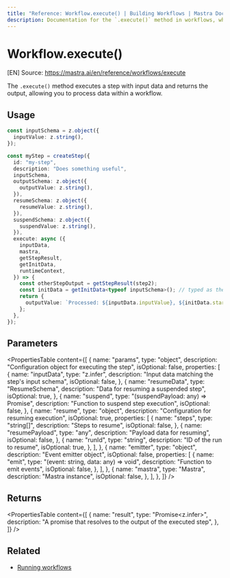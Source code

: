 ```yaml
---
title: "Reference: Workflow.execute() | Building Workflows | Mastra Docs"
description: Documentation for the `.execute()` method in workflows, which executes a step with input data and returns the output.
---
```


# Workflow.execute()
[EN] Source: https://mastra.ai/en/reference/workflows/execute

The `.execute()` method executes a step with input data and returns the output, allowing you to process data within a workflow.

## Usage

```typescript
const inputSchema = z.object({
  inputValue: z.string(),
});

const myStep = createStep({
  id: "my-step",
  description: "Does something useful",
  inputSchema,
  outputSchema: z.object({
    outputValue: z.string(),
  }),
  resumeSchema: z.object({
    resumeValue: z.string(),
  }),
  suspendSchema: z.object({
    suspendValue: z.string(),
  }),
  execute: async ({
    inputData,
    mastra,
    getStepResult,
    getInitData,
    runtimeContext,
  }) => {
    const otherStepOutput = getStepResult(step2);
    const initData = getInitData<typeof inputSchema>(); // typed as the input schema variable (zod schema)
    return {
      outputValue: `Processed: ${inputData.inputValue}, ${initData.startValue} (runtimeContextValue: ${runtimeContext.get("runtimeContextValue")})`,
    };
  },
});
```

## Parameters

<PropertiesTable
  content={[
    {
      name: "params",
      type: "object",
      description: "Configuration object for executing the step",
      isOptional: false,
      properties: [
        {
          name: "inputData",
          type: "z.infer<TInput>",
          description: "Input data matching the step's input schema",
          isOptional: false,
        },
        {
          name: "resumeData",
          type: "ResumeSchema",
          description: "Data for resuming a suspended step",
          isOptional: true,
        },
        {
          name: "suspend",
          type: "(suspendPayload: any) => Promise<void>",
          description: "Function to suspend step execution",
          isOptional: false,
        },
        {
          name: "resume",
          type: "object",
          description: "Configuration for resuming execution",
          isOptional: true,
          properties: [
            {
              name: "steps",
              type: "string[]",
              description: "Steps to resume",
              isOptional: false,
            },
            {
              name: "resumePayload",
              type: "any",
              description: "Payload data for resuming",
              isOptional: false,
            },
            {
              name: "runId",
              type: "string",
              description: "ID of the run to resume",
              isOptional: true,
            },
          ],
        },
        {
          name: "emitter",
          type: "object",
          description: "Event emitter object",
          isOptional: false,
          properties: [
            {
              name: "emit",
              type: "(event: string, data: any) => void",
              description: "Function to emit events",
              isOptional: false,
            },
          ],
        },
        {
          name: "mastra",
          type: "Mastra",
          description: "Mastra instance",
          isOptional: false,
        },
      ],
    },
  ]}
/>

## Returns

<PropertiesTable
  content={[
    {
      name: "result",
      type: "Promise<z.infer<TOutput>>",
      description: "A promise that resolves to the output of the executed step",
    },
  ]}
/>

## Related

- [Running workflows](../../docs/workflows/overview.mdx#running-workflows)


